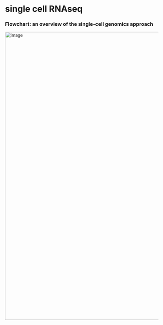 # single cell RNAseq


### Flowchart: an overview of the single-cell genomics approach  

<img width="948" alt="image" src="https://user-images.githubusercontent.com/62751614/215587465-22eeccb7-3877-47d4-8f72-bfeba3bab7c7.png">



